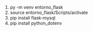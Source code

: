 1. py -m venv entorno_flask
2. source entorno_flask/Scripts/activate
3. pip install flask-mysql
4. pip install python_dotenv